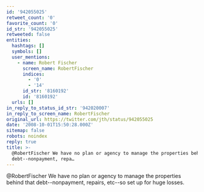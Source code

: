 ```yaml
---
id: '942055025'
retweet_count: '0'
favorite_count: '0'
id_str: '942055025'
retweeted: false
entities:
  hashtags: []
  symbols: []
  user_mentions:
    - name: Robert Fischer
      screen_name: RobertFischer
      indices:
        - '0'
        - '14'
      id_str: '8160192'
      id: '8160192'
  urls: []
in_reply_to_status_id_str: '942020007'
in_reply_to_screen_name: RobertFischer
original_url: https://twitter.com/jth/status/942055025
date: '2008-10-01T15:50:28.000Z'
sitemap: false
robots: noindex
reply: true
title: >-
  @RobertFischer We have no plan or agency to manage the properties behind that
  debt--nonpayment, repa…
---
```


@RobertFischer We have no plan or agency to manage the properties behind that debt--nonpayment, repairs, etc--so set up for huge losses.
